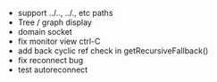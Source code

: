 - support ../.., ../., etc paths
- Tree / graph display
- domain socket
- fix monitor view ctrl-C
- add back cyclic ref check in getRecursiveFallback()
- fix reconnect bug
- test autoreconnect
